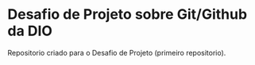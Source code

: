 # Desafio de Projeto sobre Git/Github da DIO
Repositorio criado para o Desafio de Projeto (primeiro repositorio).
